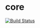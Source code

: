 # core

[![Build Status](https://travis-ci.org/renatokeys/core.svg?branch=master)](https://travis-ci.org/renatokeys/core)
